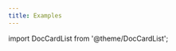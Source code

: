 ```yaml
---
title: Examples
---
```


<!-- markdownlint-disable no-inline-html -->

import DocCardList from '@theme/DocCardList';

<DocCardList />
